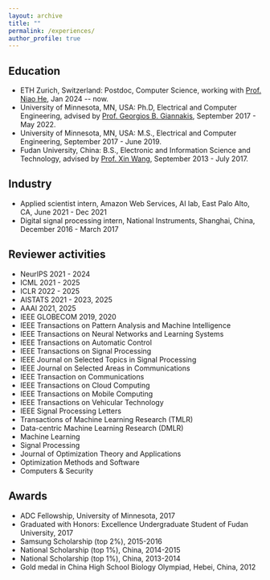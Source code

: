 ```yaml
---
layout: archive
title: ""
permalink: /experiences/
author_profile: true
---
```


Education
----

- ETH Zurich, Switzerland: Postdoc, Computer Science, working with [Prof. Niao He](https://odi.inf.ethz.ch/niaohe.html), Jan 2024 -- now.
- University of Minnesota, MN, USA: Ph.D, Electrical and Computer Engineering, advised by [Prof. Georgios B. Giannakis](http://spincom.umn.edu/georgios/ ), September 2017 - May 2022.
- University of Minnesota, MN, USA: M.S., Electrical and Computer Engineering, September 2017 - June 2019.
- Fudan University, China: B.S., Electronic and Information Science and Technology, advised by [Prof. Xin Wang](http://www.it.fudan.edu.cn/En/Data/View/1786 ), September 2013 - July 2017.


Industry 
----
<!-- - Research scientist, *****, AI lab, Shanghai, China, August 2022 - Dec 2023 -->
- Applied scientist intern, Amazon Web Services, AI lab, East Palo Alto, CA, June 2021 - Dec 2021
- Digital signal processing intern, National Instruments, Shanghai, China, December 2016 - March 2017


Reviewer activities
----
- NeurIPS 2021 - 2024
- ICML 2021 - 2025
- ICLR 2022 - 2025
- AISTATS 2021 - 2023, 2025
- AAAI 2021, 2025
- IEEE GLOBECOM 2019, 2020
- IEEE Transactions on Pattern Analysis and Machine Intelligence
- IEEE Transactions on Neural Networks and Learning Systems
- IEEE Transactions on Automatic Control
- IEEE Transactions on Signal Processing
- IEEE Journal on Selected Topics in Signal Processing
- IEEE Journal on Selected Areas in Communications
- IEEE Transaction on Communications 
- IEEE Transactions on Cloud Computing
- IEEE Transactions on Mobile Computing
- IEEE Transactions on Vehicular Technology
- IEEE Signal Processing Letters
- Transactions of Machine Learning Research (TMLR)
- Data-centric Machine Learning Research (DMLR)
- Machine Learning
- Signal Processing
- Journal of Optimization Theory and Applications
- Optimization Methods and Software
- Computers & Security


<!--Talks
----

- Enhancing Parameter-Free Frank Wolfe with an Extra Subproblem
  @ AI Time, March 2021 -->


Awards
----

- ADC Fellowship, University of Minnesota, 2017
- Graduated with Honors: Excellence Undergraduate Student of Fudan University, 2017
- Samsung Scholarship (top 2%), 2015-2016
- National Scholarship (top 1%), China, 2014-2015
- National Scholarship (top 1%), China, 2013-2014
- Gold medal in China High School Biology Olympiad, Hebei, China, 2012
